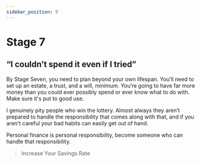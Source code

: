 ```yaml
---
sidebar_position: 9
---
```


# Stage 7

## “I couldn’t spend it even if I tried”

By Stage Seven, you need to plan beyond your own lifespan. You’ll need to set up an estate, a trust, and a will, minimum. You’re going to have far more money than you could ever possibly spend or ever know what to do with. Make sure it's put to good use.

I genuinely pity people who win the lottery. Almost always they aren’t prepared to handle the responsibility that comes along with that, and if you aren't careful your bad habits can easily get out of hand. 

Personal finance is personal responsibility, become someone who can handle that responsibility. 

>Increase Your Savings Rate